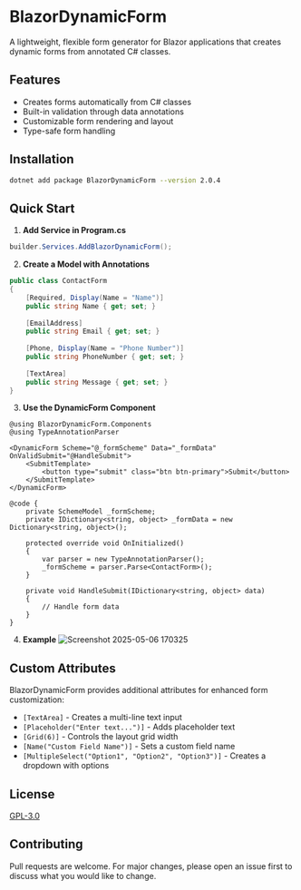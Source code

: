 # BlazorDynamicForm

A lightweight, flexible form generator for Blazor applications that creates dynamic forms from annotated C# classes.

## Features

- Creates forms automatically from C# classes
- Built-in validation through data annotations
- Customizable form rendering and layout
- Type-safe form handling

## Installation

```bash
dotnet add package BlazorDynamicForm --version 2.0.4
```

## Quick Start

1. **Add Service in Program.cs**

```csharp
builder.Services.AddBlazorDynamicForm();
```

2. **Create a Model with Annotations**

```csharp
public class ContactForm
{
    [Required, Display(Name = "Name")]
    public string Name { get; set; }
    
    [EmailAddress]
    public string Email { get; set; }
    
    [Phone, Display(Name = "Phone Number")]
    public string PhoneNumber { get; set; }
    
    [TextArea]
    public string Message { get; set; }
}
```

3. **Use the DynamicForm Component**

```razor
@using BlazorDynamicForm.Components
@using TypeAnnotationParser

<DynamicForm Scheme="@_formScheme" Data="_formData" OnValidSubmit="@HandleSubmit">
    <SubmitTemplate>
        <button type="submit" class="btn btn-primary">Submit</button>
    </SubmitTemplate>
</DynamicForm>

@code {
    private SchemeModel _formScheme;
    private IDictionary<string, object> _formData = new Dictionary<string, object>();
    
    protected override void OnInitialized()
    {
        var parser = new TypeAnnotationParser();
        _formScheme = parser.Parse<ContactForm>();
    }
    
    private void HandleSubmit(IDictionary<string, object> data)
    {
        // Handle form data
    }
}
```
4. **Example**
   ![Screenshot 2025-05-06 170325](https://github.com/user-attachments/assets/a0df0795-c34c-491b-8bfd-e7fe91f6453e)


## Custom Attributes

BlazorDynamicForm provides additional attributes for enhanced form customization:

- `[TextArea]` - Creates a multi-line text input
- `[Placeholder("Enter text...")]` - Adds placeholder text
- `[Grid(6)]` - Controls the layout grid width
- `[Name("Custom Field Name")]` - Sets a custom field name
- `[MultipleSelect("Option1", "Option2", "Option3")]` - Creates a dropdown with options

## License

[GPL-3.0](https://www.gnu.org/licenses/gpl-3.0.html)

## Contributing

Pull requests are welcome. For major changes, please open an issue first to discuss what you would like to change.

